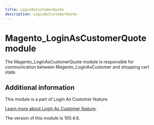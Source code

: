 ```yaml
---
title: LoginAsCustomerQuote
description: LoginAsCustomerQuote
---
```


# Magento_LoginAsCustomerQuote module

The Magento_LoginAsCustomerQuote module is responsible for communication between Magento_LoginAsCustomer and shopping cart state.

## Additional information

This module is a part of Login As Customer feature.

[Learn more about Login As Customer feature](https://experienceleague.adobe.com/docs/commerce-admin/customers/customer-accounts/manage/login-as-customer.html).

<InlineAlert slots="text" />
The version of this module is 100.4.6.
